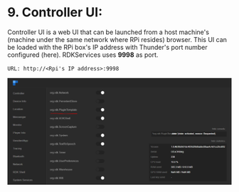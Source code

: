 # 9. Controller UI:

Controller UI is a web UI that can be launched from a host machine's (machine under the same network where RPi resides) browser. This UI can be loaded with the RPi box's IP address with Thunder's port number configured (here). RDKServices uses **9998** as port.

    URL: http://<Rpi's IP address>:9998

![Controller UI](./ControllerUI_In-process.PNG)

